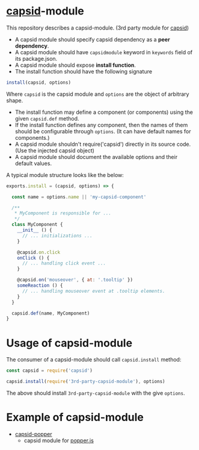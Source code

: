 # [capsid][]-module

This repository describes a capsid-module. (3rd party module for [capsid][])

- A capsid module should specify capsid dependency as a **peer dependency**.
- A capsid module should have `capsidmodule` keyword in `keywords` field of its package.json.
- A capsid module should expose **install function**.
- The install function should have the following signature

```js
install(capsid, options)
```

Where `capsid` is the capsid module and `options` are the object of arbitrary shape.

- The install function may define a component (or components) using the given `capsid.def` method.
- If the install function defines any component, then the names of them should be configurable through `options`. (It can have default names for components.)
- A capsid module shouldn't require('capsid') directly in its source code. (Use the injected capsid object)
- A capsid module should document the available options and their default values.


A typical module structure looks like the below:

```js
exports.install = (capsid, options) => {

  const name = options.name || 'my-capsid-component'

  /**
   * MyComponent is responsible for ...
   */
  class MyComponent {
    __init__ () {
      // ... initializations ...
    }

    @capsid.on.click
    onClick () {
      // ... handling click event ...
    }

    @capsid.on('mouseover', { at: '.tooltip' })
    someReaction () {
      // ... handling mouseover event at .tooltip elements.
    }
  }

  capsid.def(name, MyComponent)
}
```

# Usage of capsid-module

The consumer of a capsid-module should call `capsid.install` method:

```js
const capsid = require('capsid')

capsid.install(require('3rd-party-capsid-module'), options)
```

The above should install `3rd-party-capsid-module` with the give `options`.

# Example of capsid-module

- [capsid-popper][]
  - capsid module for [popper.js][]

[capsid]: https://github.com/capsidjs/capsid
[capsid-popper]: https://github.com/capsidjs/capsid-popper
[popper.js]: https://popper.js.org
